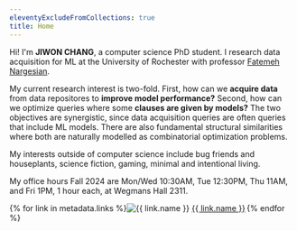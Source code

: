 ```yaml
---
eleventyExcludeFromCollections: true
title: Home
---
```


<p class="poster-text">Hi! I'm <strong class="highlight">JIWON CHANG</strong>, a <span class="highlight">computer science PhD student</span>. I research <span class="highlight">data acquisition for ML</span> at the University of Rochester with professor <a href="https://fnargesian.com/">Fatemeh Nargesian</a>.</p>

My current research interest is two-fold. First, how can we **acquire data** from data repositores to **improve model performance?** Second, how can we optimize queries where some **clauses are given by models?** The two objectives are synergistic, since data acquisition queries are often queries that include ML models. There are also fundamental structural similarities where both are naturally modelled as combinatorial optimization problems. 

My interests outside of computer science include bug friends and houseplants, science fiction, gaming, minimal and intentional living. 

My office hours Fall 2024 are Mon/Wed 10:30AM, Tue 12:30PM, Thu 11AM, and Fri 1PM, 1 hour each, at Wegmans Hall 2311. 

{% for link in metadata.links %}<span style="margin-right: 0.5%;"><img src="{{ link.image }}" class="textsize-image" alt="{{ link.name }}"> <a href="{{ link.url }}">{{ link.name }}</a></span>{% endfor %}